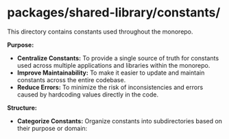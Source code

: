 # packages/shared-library/constants/

This directory contains constants used throughout the monorepo.

**Purpose:**

* **Centralize Constants:** To provide a single source of truth for constants used across multiple applications and libraries within the monorepo.
* **Improve Maintainability:** To make it easier to update and maintain constants across the entire codebase.
* **Reduce Errors:** To minimize the risk of inconsistencies and errors caused by hardcoding values directly in the code.

**Structure:**

* **Categorize Constants:** Organize constants into subdirectories based on their purpose or domain: